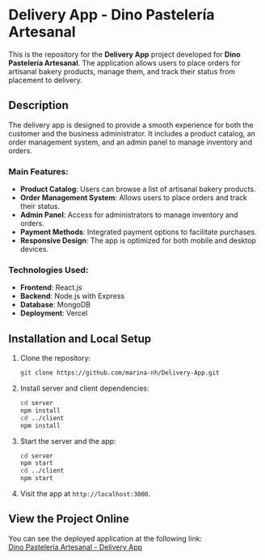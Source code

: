 # Delivery App - Dino Pastelería Artesanal

This is the repository for the **Delivery App** project developed for **Dino Pastelería Artesanal**. The application allows users to place orders for artisanal bakery products, manage them, and track their status from placement to delivery.

## Description

The delivery app is designed to provide a smooth experience for both the customer and the business administrator. It includes a product catalog, an order management system, and an admin panel to manage inventory and orders.

### Main Features:
- **Product Catalog**: Users can browse a list of artisanal bakery products.
- **Order Management System**: Allows users to place orders and track their status.
- **Admin Panel**: Access for administrators to manage inventory and orders.
- **Payment Methods**: Integrated payment options to facilitate purchases.
- **Responsive Design**: The app is optimized for both mobile and desktop devices.

### Technologies Used:
- **Frontend**: React.js
- **Backend**: Node.js with Express
- **Database**: MongoDB
- **Deployment**: Vercel

## Installation and Local Setup

1. Clone the repository:
   ```bash
   git clone https://github.com/marina-nh/Delivery-App.git
   ```

2. Install server and client dependencies:
   ```bash
   cd server
   npm install
   cd ../client
   npm install
   ```

3. Start the server and the app:
   ```bash
   cd server
   npm start
   cd ../client
   npm start
   ```

4. Visit the app at `http://localhost:3000`.

## View the Project Online

You can see the deployed application at the following link:  
[Dino Pastelería Artesanal - Delivery App](https://dino-pasteleria-artesanal.vercel.app/)
